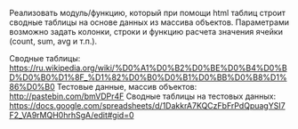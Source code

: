 Реализовать модуль/функцию, который при помощи html таблиц строит сводные таблицы на основе данных из массива объектов.
Параметрами возможно задать колонки, строки и функцию расчета значения ячейки (count, sum, avg и т.п.).
 
Сводные таблицы: https://ru.wikipedia.org/wiki/%D0%A1%D0%B2%D0%BE%D0%B4%D0%BD%D0%B0%D1%8F_%D1%82%D0%B0%D0%B1%D0%BB%D0%B8%D1%86%D0%B0
Тестовые данные, массив объектов: http://pastebin.com/bmVDPr4F
Сводные таблицы на тестовых данных: https://docs.google.com/spreadsheets/d/1DakkrA7KQCzFbFrPdQpuagYSI7F2_VA9rMQH0hrhSgA/edit#gid=0
